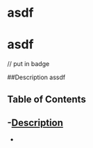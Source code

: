 # asdf
<h1 align-center> asdf</h1>

// put in badge

##Description
assdf

## Table of Contents
-[Description](#Description)
-
-







